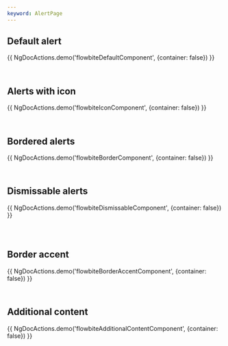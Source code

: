 ```yaml
---
keyword: AlertPage
---
```


## Default alert

{{ NgDocActions.demo('flowbiteDefaultComponent', {container: false}) }}

```html file="./_default.component.ts"#L10-L30 group="default" name="html"

```

```typescript file="./_default.component.ts"#L1-L1 group="default" name="typescript"

```

## Alerts with icon

{{ NgDocActions.demo('flowbiteIconComponent', {container: false}) }}

```html file="./_icon.component.ts"#L10-L34 group="icon" name="html"

```

```typescript file="./_icon.component.ts"#L1-L1 group="icon" name="typescript"

```

## Bordered alerts

{{ NgDocActions.demo('flowbiteBorderComponent', {container: false}) }}

```html file="./_border.component.ts"#L10-L30 group="border" name="html"

```

```typescript file="./_border.component.ts"#L1-L1 group="border" name="typescript"

```

## Dismissable alerts

{{ NgDocActions.demo('flowbiteDismissableComponent', {container: false}) }}

```html file="./_dismissable.component.ts"#L10-L30 group="dismissable" name="html"

```

```typescript file="./_dismissable.component.ts"#L1-L1 group="dismissable" name="typescript"

```

```typescript file="./_dismissable.component.ts"#L34 group="dismissable" name="typescript"

```

## Border accent

{{ NgDocActions.demo('flowbiteBorderAccentComponent', {container: false}) }}

```html file="./_border-accent.component.ts"#L10-L30 group="border-accent" name="html"

```

```typescript file="./_border-accent.component.ts"#L1-L1 group="border-accent" name="typescript"

```

## Additional content

{{ NgDocActions.demo('flowbiteAdditionalContentComponent', {container: false}) }}

```html file="./_additional-content.component.ts"#L10-L106 group="additional-content" name="html"

```

```typescript file="./_additional-content.component.ts"#L1-L1 group="additional-content" name="typescript"

```
